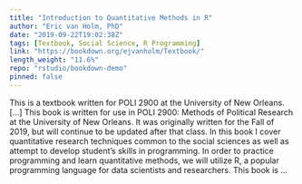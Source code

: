 ```yaml
---
title: "Introduction to Quantitative Methods in R"
author: "Eric van Holm, PhD"
date: "2019-09-22T19:02:38Z"
tags: [Textbook, Social Science, R Programming]
link: "https://bookdown.org/ejvanholm/Textbook/"
length_weight: "11.6%"
repo: "rstudio/bookdown-demo"
pinned: false
---
```


This is a textbook written for POLI 2900 at the University of New Orleans. [...] This book is written for use in POLI 2900: Methods of Political Research at the University of New Orleans. It was originally written for the Fall of 2019, but will continue to be updated after that class. In this book I cover quantitative research techniques common to the social sciences as well as attempt to develop student’s skills in programming. In order to practice programming and learn quantitative methods, we will utilize R, a popular programming language for data scientists and researchers. This book is ...
